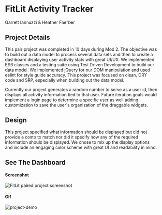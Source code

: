 # FitLit Activity Tracker

Garrett Iannuzzi & Heather Faerber

## Project Details

This pair project was completed in 10 days during Mod 2.  The objective was to
build out a data model to process several data sets and then to create a
dashboard displaying user activity stats with great UI/UX.  We implemented ES6
classes and a testing suite using Test Driven Development to build our data
model. We implemented jQuery for our DOM manipulation and used eslint for
style guide accuracy.  This project was focused on clean, DRY code and SRP,
especially when building out the data model.

Currently our project generates a random number to serve as a user id, then
displays all activity information tied to that user.  Future iteration goals
would implement a login page to determine a specific user as well adding
customization to save the user's organization of the draggable widgets.

## Design

This project specified what information should be displayed but did not provide
a comp to match nor did it specify how any of the required information should be
displayed. We chose to mix up the display options and include an engaging color
scheme with great UI and readability in mind.

## See The Dashboard

#### Screenshot
![FitLit paired project screenshot](https://user-images.githubusercontent.com/48163945/66958950-e6b63580-f058-11e9-99a2-12dca5ea1af2.png)

#### Gif
![project-demo](https://user-images.githubusercontent.com/48163945/66961130-79f16a00-f05d-11e9-86d0-906f3dcbf8bf.gif)
